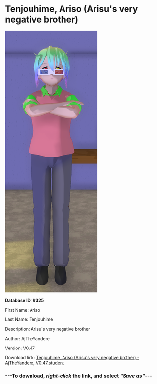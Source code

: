 # Tenjouhime, Ariso (Arisu's very negative brother)

<img src="https://raw.githubusercontent.com/Arbiter1223/Daigaku-Gurashi-Custom-Students/master/Students/Files/Tenjouhime%2C%20Ariso%20(Arisu's%20very%20negative%20brother).png" title="Tenjouhime, Ariso (Arisu's very negative brother) - AjTheYandere, V0.47">

**Database ID: #325**

First Name: Ariso

Last Name: Tenjouhime

Description: Arisu's very negative brother

Author: AjTheYandere

Version: V0.47

Download link: <a href="https://raw.githubusercontent.com/Arbiter1223/Daigaku-Gurashi-Custom-Students/master/Students/Files/Tenjouhime%2C%20Ariso%20(Arisu's%20very%20negative%20brother)%20-%20AjTheYandere%2C%20V0.47.student">Tenjouhime, Ariso (Arisu's very negative brother) - AjTheYandere, V0.47.student</a>

### ---**To download, _right-click_ the link, and select _"Save as"_**---
